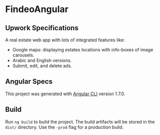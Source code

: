 # FindeoAngular

## Upwork Specifications

A real estate web app with lots of integrated features like:
- Google maps: displaying estates locations with info-boxes of image carousels.
- Arabic and English versions.
- Submit, edit, and delete ads.

## Angular Specs

This project was generated with [Angular CLI](https://github.com/angular/angular-cli) version 1.7.0.

## Build

Run `ng build` to build the project. The build artifacts will be stored in the `dist/` directory. Use the `-prod` flag for a production build.
